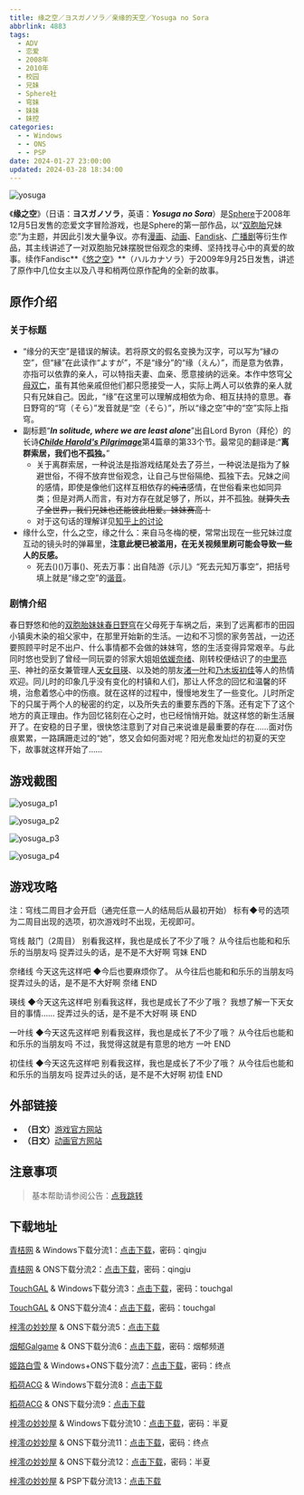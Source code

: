 ```yaml
---
title: 缘之空／ヨスガノソラ／亲缘的天空／Yosuga no Sora
abbrlink: 4883
tags:
  - ADV
  - 恋爱
  - 2008年
  - 2010年
  - 校园
  - 兄妹
  - Sphere社
  - 穹妹
  - 妹妹
  - 妹控
categories:
  - - Windows
  - - ONS
  - - PSP
date: 2024-01-27 23:00:00
updated: 2024-03-28 18:34:00
---
```


![yosuga](https://unpkg.com/galgame/img/yosuga.webp)

《**缘之空**》（日语：**ヨスガノソラ**，英语：***Yosuga no Sora***）是[Sphere](https://zh.moegirl.org.cn/CUFFS#Sphere)于2008年12月5日发售的恋爱文字冒险游戏，也是Sphere的第一部作品，以“[双胞胎](https://zh.moegirl.org.cn/双胞胎)兄妹恋”为主题，并因此引发大量争议。亦有[漫画](https://zh.moegirl.org.cn/zh-hans/缘之空#漫画版)、[动画](https://zh.moegirl.org.cn/zh-hans/缘之空#动画版)、[Fandisk](https://zh.moegirl.org.cn/zh-hans/缘之空#FanDisk《悠之空》)、[广播剧](https://zh.moegirl.org.cn/zh-hans/缘之空#广播剧)等衍生作品，其主线讲述了一对双胞胎兄妹摆脱世俗观念的束缚、坚持找寻心中的真爱的故事。续作Fandisc**《[悠之空](https://zh.moegirl.org.cn/悠之空)》**（ハルカナソラ）于2009年9月25日发售，讲述了原作中几位女主以及八寻和梢两位原作配角的全新的故事。

<!-- more -->

## 原作介绍

### 关于标题

- “缘分的天空”是错误的解读。若将原文的假名变换为汉字，可以写为“縁の空”，但“縁”在此读作“よすが”，不是“缘分”的“缘（えん）”，而是意为依靠，亦指可以依靠的亲人，可以特指夫妻、血亲、愿意接纳的远亲。本作中悠穹[父母双亡](https://zh.moegirl.org.cn/父母双亡，有妹有房)，虽有其他亲戚但他们都只愿接受一人，实际上两人可以依靠的亲人就只有兄妹自己。因此，“缘”在这里可以理解成相依为命、相互扶持的意思。春日野穹的“穹（そら）”发音就是“空（そら）”，所以“缘之空”中的“空”实际上指穹。
- 副标题“***In solitude, where we are least alone***”出自Lord Byron（拜伦）的长诗[***Childe Harold's Pilgrimage***](https://www.gutenberg.org/files/5131/5131-h/5131-h.htm)第4篇章的第33个节。最常见的翻译是:“**离群索居，我们也不孤独。**”
  - 关于离群索居，一种说法是指游戏结尾处去了芬兰，一种说法是指为了躲避世俗，不得不放弃世俗观念，让自己与世俗隔绝、孤独下去。兄妹之间的感情，即使是像他们这样互相依存的~~纯洁~~感情，在世俗看来也如同异类；但是对两人而言，有对方存在就足够了，所以，并不孤独。~~就算失去了全世界，我们兄妹也还能彼此相爱。妹妹赛高！~~
  - 对于这句话的理解详见[知乎上的讨论](https://www.zhihu.com/question/29232374)
- 缘什么空，什么之空，缘之什么：来自马冬梅的梗，常常出现在一些兄妹过度互动的镜头时的弹幕里，**注意此梗已被滥用，在无关视频里刷可能会导致一些人的反感。**
  - 死去()()万事()、死去万事：出自陆游《示儿》“死去元知万事空”，把括号填上就是“缘之空”的[谐音](https://zh.moegirl.org.cn/谐音梗)。

### 剧情介绍

春日野悠和他的[双胞胎](https://zh.moegirl.org.cn/双胞胎)[妹妹](https://zh.moegirl.org.cn/妹妹)[春日野穹](https://zh.moegirl.org.cn/春日野穹)在父母死于车祸之后，来到了远离都市的田园小镇奥木染的祖父家中，在那里开始新的生活。一边和不习惯的家务苦战，一边还要照顾平时足不出户、什么事情都不会做的妹妹穹，悠的生活变得异常艰辛。与此同时悠也受到了曾经一同玩耍的邻家大姐姐[依媛奈绪](https://zh.moegirl.org.cn/依媛奈绪)、刚转校便结识了的[中里亮平](https://zh.moegirl.org.cn/中里亮平)、神社的巫女兼管理人[天女目瑛](https://zh.moegirl.org.cn/天女目瑛)、以及她的朋友[渚一叶](https://zh.moegirl.org.cn/渚一叶)和[乃木坂初佳](https://zh.moegirl.org.cn/乃木坂初佳)等人的热情欢迎。同儿时的印象几乎没有变化的村镇和人们，那让人怀念的回忆和温馨的环境，治愈着悠心中的伤痕。就在这样的过程中，慢慢地发生了一些变化。儿时所定下的只属于两个人的秘密的约定，以及所失去的重要东西的下落。还有定下了这个地方的真正理由。作为回忆铭刻在心之时，也已经悄悄开始。就这样悠的新生活展开了。在安稳的日子里，很快悠注意到了对自己来说谁是最重要的存在……面对伤痕累累，一路蹒跚走过的“她”，悠又会如何面对呢？阳光愈发灿烂的初夏的天空下，故事就这样开始了……

## 游戏截图

![yosuga_p1](https://unpkg.com/galgame/img/yosuga_p1.webp)

![yosuga_p2](https://unpkg.com/galgame/img/yosuga_p2.webp)

![yosuga_p3](https://unpkg.com/galgame/img/yosuga_p3.webp)

![yosuga_p4](https://unpkg.com/galgame/img/yosuga_p4.webp)

## 游戏攻略

注：穹线二周目才会开启（通完任意一人的结局后从最初开始）
标有◆号的选项为二周目出现的选项，初次游戏时不出现，无视即可。

穹线
敲门（2周目）
别看我这样，我也是成长了不少了哦？
从今往后也能和和乐乐的当朋友吗
捉弄过头的话，是不是不大好啊
穹妹 END

奈绪线
今天这先这样吧
◆今后也要麻烦你了。
从今往后也能和和乐乐的当朋友吗
捉弄过头的话，是不是不大好啊
奈绪 END

瑛线
◆今天这先这样吧
别看我这样，我也是成长了不少了哦？
我想了解一下天女目的事情……
捉弄过头的话，是不是不大好啊
瑛 END

一叶线
◆今天这先这样吧
别看我这样，我也是成长了不少了哦？
从今往后也能和和乐乐的当朋友吗
不过，我觉得这就是有意思的地方
一叶 END

初佳线
◆今天这先这样吧
别看我这样，我也是成长了不少了哦？
从今往后也能和和乐乐的当朋友吗
捉弄过头的话，是不是不大好啊
初佳 END

## 外部链接

- **（日文）**[游戏官方网站](http://www.cuffs-sphere.jp/products/yosuga/)
- **（日文）**[动画官方网站](http://www.starchild.co.jp/special/yosuganosora/)

## 注意事项

> 基本帮助请参阅公告：[点我跳转](/p/announcement/)

## 下载地址

[青桔网](https://post.qingjuacg.top/) & Windows下载分流1：[点击下载](https://2010522975-my.sharepoint.com/:u:/g/personal/qingju_2010522975_onmicrosoft_com/EQD5Bk3ermpOqSan3Dc72v8BbYx5epeBLWOwcy50hzKlDA?e=fkhhK9)，密码：qingju

[青桔网](https://post.qingjuacg.top/) & ONS下载分流2：[点击下载](https://2010522975-my.sharepoint.com/:u:/g/personal/qingju_2010522975_onmicrosoft_com/EU1bdIVjLF9Btn3F1W7eT2cBbLMEa6fj7Ql4Ja4GeT5PGw?e=ZbeOuR)，密码：qingju

[TouchGAL](https://www.touchgal.com/) & Windows下载分流3：[点击下载](https://pan.touchgal.net/s/mjkSx)，密码：touchgal

[TouchGAL](https://www.touchgal.com/) & ONS下载分流4：[点击下载](https://pan.touchgal.net/s/O9xUW)，密码：touchgal

[梓澪の妙妙屋](https://zi0.cc/) & ONS下载分流5：[点击下载](https://zi0.cc/d/%60%E3%80%90%E5%BD%92%20%E6%A1%A3%E3%80%91/%E3%80%90ONS%E5%90%88%E9%9B%86%E3%80%91/%5BSphere%5D%E7%BC%98%E4%B9%8B%E7%A9%BA.7z?sign=9REhuO-9oRf0cuISCsb4U04JBpuBOv860DQDJ3-pAwM=:0)

[烟郁Galgame](https://yanyugal.top/) & ONS下载分流6：[点击下载](https://yanyugal.top/d/disk1/%E5%B0%8F%E5%B0%8F%E7%9A%84%E5%88%86%E4%BA%AB%EF%BC%88PC%EF%BC%86%E5%AE%89%E5%8D%93%EF%BC%89/%E5%AE%89%E5%8D%93/ons/%E7%BC%98%E4%B9%8B%E7%A9%BA.7z)，密码：烟郁频道

[姬路白雪](https://jlbx.xyz/) & Windows+ONS下载分流7：[点击下载](https://pan.jlbx.xyz/?s=%E7%BC%98%E4%B9%8B%E7%A9%BA)，密码：终点

[稻荷ACG](https://sakustar.moe/) & Windows下载分流8：[点击下载](https://sakustar.moe/download?post_id=191&index=0&i=0)

[稻荷ACG](https://sakustar.moe/) & ONS下载分流9：[点击下载](https://sakustar.moe/download?post_id=583&index=0&i=0)

[梓澪の妙妙屋](https://zi0.cc/) & Windows下载分流10：[点击下载](https://zi0.cc/d/.%E3%80%90%E5%A4%8F%E9%A3%8E%E3%80%91/.%E3%80%90%E5%A4%8F%E9%A3%8E-1%E3%80%91/AVG%EF%BC%88%E8%A7%86%E8%A7%89%E5%B0%8F%E8%AF%B4%EF%BC%89/.%E5%85%B6%E4%BB%96/%E3%80%90PC%E3%80%91%E7%BC%98%E4%B9%8B%E7%A9%BA.7z?sign=mKZ1L1g7koblE9qhD1FwcZujVzzrNeiXp3PRYuPjuTk=:0)，密码：半夏

[梓澪の妙妙屋](https://zi0.cc/) & ONS下载分流11：[点击下载](https://zi0.cc/d/.%E3%80%90%E5%A4%8F%E9%A3%8E%E3%80%91/.%E3%80%90%E5%A4%8F%E9%A3%8E-1%E3%80%91/%E5%AE%89%E5%8D%93/ONS/%E3%80%90ONS%E3%80%91%E3%80%90%E5%8E%9F%E7%89%88%E3%80%91%E7%BC%98%E4%B9%8B%E7%A9%BA.7z?sign=cmUUmcGimi5vAf5HHQQk7O5ySG5iPgUVUH71GAvsR44=:0)，密码：终点

[梓澪の妙妙屋](https://zi0.cc/) & ONS下载分流12：[点击下载](https://zi0.cc/d/.%E3%80%90%E5%A4%8F%E9%A3%8E%E3%80%91/.%E3%80%90%E5%A4%8F%E9%A3%8E-1%E3%80%91/%E5%AE%89%E5%8D%93/ONS/%E3%80%90ONS%E3%80%91%E3%80%901080p%E3%80%91%E7%BC%98%E4%B9%8B%E7%A9%BA.7z?sign=B0sBlmYzf-Z9ysq7e7JEkUrQYzcMqgg_eACOfDwBCQI=:0)，密码：半夏

[梓澪の妙妙屋](https://zi0.cc/) & PSP下载分流13：[点击下载](https://zi0.cc/d/.%E3%80%90%E5%A4%8F%E9%A3%8E%E3%80%91/.%E3%80%90%E5%A4%8F%E9%A3%8E-1%E3%80%91/.%E5%85%B6%E4%BB%96/%E6%A8%A1%E6%8B%9F%E5%99%A8/%E3%80%90PSP%E3%80%91%E7%BC%98%E4%B9%8B%E7%A9%BA.iso?sign=itERpq3RjMhK1sUwsyrzg-0EDbS5R0RHUt3cuP91L-0=:0)
